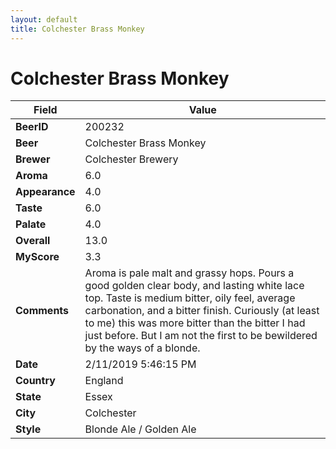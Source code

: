 ```yaml
---
layout: default
title: Colchester Brass Monkey
---
```


# Colchester Brass Monkey

| Field         | Value     |
|---------------|-----------|
| **BeerID** | 200232 |
| **Beer** | Colchester Brass Monkey |
| **Brewer** | Colchester Brewery |
| **Aroma** | 6.0 |
| **Appearance** | 4.0 |
| **Taste** | 6.0 |
| **Palate** | 4.0 |
| **Overall** | 13.0 |
| **MyScore** | 3.3 |
| **Comments** | Aroma is pale malt and grassy hops. Pours a good golden clear body, and lasting white lace top. Taste is medium bitter, oily feel, average carbonation, and a bitter finish. Curiously (at least to me) this was more bitter than the bitter I had just before. But I am not the first to be bewildered by the ways of a blonde. |
| **Date** | 2/11/2019 5:46:15 PM |
| **Country** | England |
| **State** | Essex |
| **City** | Colchester |
| **Style** | Blonde Ale / Golden Ale |
